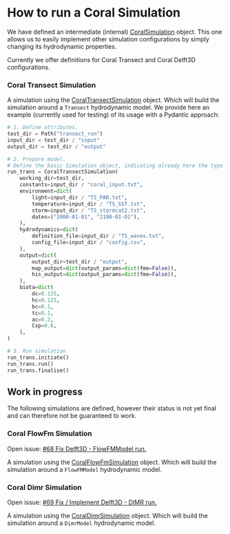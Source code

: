 # How to run a Coral Simulation

We have defined an intermediate (internal) [CoralSimulation](../../reference/biota_models/coral/coral_simulation/#base-coral-simulation) object. This one allows us to easily implement other simulation configurations by simply changing its hydrodynamic properties.

Currently we offer definitions for Coral Transect and Coral Delft3D configurations.

### Coral Transect Simulation
A simulation using the [CoralTransectSimulation](../../reference/biota_models/coral/coral_simulation/#coral-transect) object. Which will build the simulation around a `Transect` hydrodynamic model. We provide here an example (currently used for testing) of its usage with a Pydantic approach:
```python
# 1. Define attributes.
test_dir = Path("transect_run")
input_dir = test_dir / "input"
output_dir = test_dir / "output"

# 2. Prepare model.
# Define the basic Simulation object, indicating already here the type of hydrodynamics
run_trans = CoralTransectSimulation(
    working_dir=test_dir,
    constants=input_dir / "coral_input.txt",
    environment=dict(
        light=input_dir / "TS_PAR.txt",
        temperature=input_dir / "TS_SST.txt",
        storm=input_dir / "TS_stormcat2.txt",
        dates=("2000-01-01", "2100-01-01"),
    ),
    hydrodynamics=dict(
        definition_file=input_dir / "TS_waves.txt",
        config_file=input_dir / "config.csv",
    ),
    output=dict(
        output_dir=test_dir / "output",
        map_output=dict(output_params=dict(fme=False)),
        his_output=dict(output_params=dict(fme=False)),
    ),
    biota=dict(
        dc=0.125,
        hc=0.125,
        bc=0.1,
        tc=0.1,
        ac=0.2,
        Csp=0.6,
    ),
)

# 3. Run simulation
run_trans.initiate()
run_trans.run()
run_trans.finalise()
```

## Work in progress
The following simulations are defined, however their status is not yet final and can therefore not be guaranteed to work.

### Coral FlowFm Simulation
Open issue: [#68 Fix Delft3D - FlowFMModel run.](https://github.com/Deltares/NBSDynamics/issues/68)

A simulation using the [CoralFlowFmSimulation](reference/simulation/simulation/#src.biota_models.coral.simulation.coral_delft3d_simulation.CoralFlowFmSimulation) object. Which will build the simulation around a `FlowFMModel` hydrodynamic model.

### Coral Dimr Simulation
Open issue: [#69 Fix / Implement Delft3D - DIMR run.](https://github.com/Deltares/NBSDynamics/issues/69)

A simulation using the [CoralDimrSimulation](../../reference/simulation/simulation/#src.biota_models.coral.simulation.coral_delft3d_simulation.CoralDimrSimulation) object. Which will build the simulation around a `DimrModel` hydrodynamic model.
